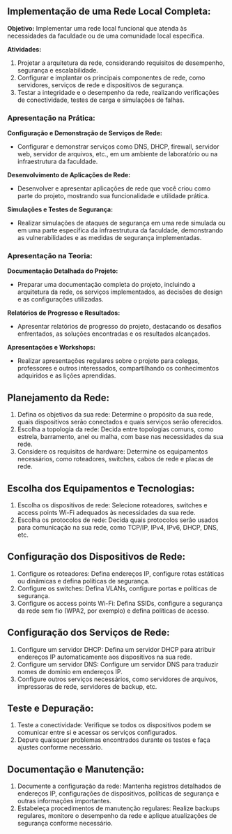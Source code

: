 ## Implementação de uma Rede Local Completa:

**Objetivo:** Implementar uma rede local funcional que atenda às necessidades da faculdade ou de uma comunidade local específica.

**Atividades:**
1. Projetar a arquitetura da rede, considerando requisitos de desempenho, segurança e escalabilidade.
2. Configurar e implantar os principais componentes de rede, como servidores, serviços de rede e dispositivos de segurança.
3. Testar a integridade e o desempenho da rede, realizando verificações de conectividade, testes de carga e simulações de falhas.

### Apresentação na Prática:

**Configuração e Demonstração de Serviços de Rede:**
- Configurar e demonstrar serviços como DNS, DHCP, firewall, servidor web, servidor de arquivos, etc., em um ambiente de laboratório ou na infraestrutura da faculdade.

**Desenvolvimento de Aplicações de Rede:**
- Desenvolver e apresentar aplicações de rede que você criou como parte do projeto, mostrando sua funcionalidade e utilidade prática.

**Simulações e Testes de Segurança:**
- Realizar simulações de ataques de segurança em uma rede simulada ou em uma parte específica da infraestrutura da faculdade, demonstrando as vulnerabilidades e as medidas de segurança implementadas.

### Apresentação na Teoria:

**Documentação Detalhada do Projeto:**
- Preparar uma documentação completa do projeto, incluindo a arquitetura da rede, os serviços implementados, as decisões de design e as configurações utilizadas.

**Relatórios de Progresso e Resultados:**
- Apresentar relatórios de progresso do projeto, destacando os desafios enfrentados, as soluções encontradas e os resultados alcançados.

**Apresentações e Workshops:**
- Realizar apresentações regulares sobre o projeto para colegas, professores e outros interessados, compartilhando os conhecimentos adquiridos e as lições aprendidas.

## Planejamento da Rede:
1. Defina os objetivos da sua rede: Determine o propósito da sua rede, quais dispositivos serão conectados e quais serviços serão oferecidos.
2. Escolha a topologia da rede: Decida entre topologias comuns, como estrela, barramento, anel ou malha, com base nas necessidades da sua rede.
3. Considere os requisitos de hardware: Determine os equipamentos necessários, como roteadores, switches, cabos de rede e placas de rede.

## Escolha dos Equipamentos e Tecnologias:
1. Escolha os dispositivos de rede: Selecione roteadores, switches e access points Wi-Fi adequados às necessidades da sua rede.
2. Escolha os protocolos de rede: Decida quais protocolos serão usados para comunicação na sua rede, como TCP/IP, IPv4, IPv6, DHCP, DNS, etc.

## Configuração dos Dispositivos de Rede:
1. Configure os roteadores: Defina endereços IP, configure rotas estáticas ou dinâmicas e defina políticas de segurança.
2. Configure os switches: Defina VLANs, configure portas e políticas de segurança.
3. Configure os access points Wi-Fi: Defina SSIDs, configure a segurança da rede sem fio (WPA2, por exemplo) e defina políticas de acesso.

## Configuração dos Serviços de Rede:
1. Configure um servidor DHCP: Defina um servidor DHCP para atribuir endereços IP automaticamente aos dispositivos na sua rede.
2. Configure um servidor DNS: Configure um servidor DNS para traduzir nomes de domínio em endereços IP.
3. Configure outros serviços necessários, como servidores de arquivos, impressoras de rede, servidores de backup, etc.

## Teste e Depuração:
1. Teste a conectividade: Verifique se todos os dispositivos podem se comunicar entre si e acessar os serviços configurados.
2. Depure quaisquer problemas encontrados durante os testes e faça ajustes conforme necessário.

## Documentação e Manutenção:
1. Documente a configuração da rede: Mantenha registros detalhados de endereços IP, configurações de dispositivos, políticas de segurança e outras informações importantes.
2. Estabeleça procedimentos de manutenção regulares: Realize backups regulares, monitore o desempenho da rede e aplique atualizações de segurança conforme necessário.
